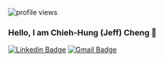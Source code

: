 <img src="https://gpvc.arturio.dev/chengchiehhung" alt="profile views">

### Hello, I am Chieh-Hung (Jeff) Cheng 👋

[![Linkedin Badge](https://img.shields.io/badge/-chengchiehhung-blue?style=flat&logo=Linkedin&logoColor=white&link=https://www.linkedin.com/in/chieh-hung-cheng-493351154/)](https://www.linkedin.com/in/chieh-hung-cheng-493351154/)
[![Gmail Badge](https://img.shields.io/badge/-chiehhung-c14438?style=flat&logo=Gmail&logoColor=white&link=mailto:chc441@pitt.edu)](mailto:chc441@pitt.edu)
